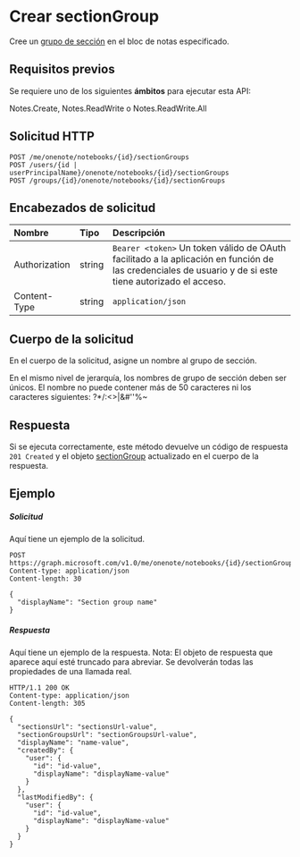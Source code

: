 # <a name="create-sectiongroup"></a>Crear sectionGroup

Cree un [grupo de sección](../resources/sectiongroup.md) en el bloc de notas especificado.
## <a name="prerequisites"></a>Requisitos previos
Se requiere uno de los siguientes **ámbitos** para ejecutar esta API:   

Notes.Create, Notes.ReadWrite o Notes.ReadWrite.All

## <a name="http-request"></a>Solicitud HTTP
<!-- { "blockType": "ignored" } -->
```http
POST /me/onenote/notebooks/{id}/sectionGroups
POST /users/{id | userPrincipalName}/onenote/notebooks/{id}/sectionGroups
POST /groups/{id}/onenote/notebooks/{id}/sectionGroups
```
## <a name="request-headers"></a>Encabezados de solicitud
| Nombre       | Tipo | Descripción|
|:---------------|:--------|:----------|
| Authorization  | string  | `Bearer <token>` Un token válido de OAuth facilitado a la aplicación en función de las credenciales de usuario y de si este tiene autorizado el acceso. |
| Content-Type | string | `application/json` |

## <a name="request-body"></a>Cuerpo de la solicitud
En el cuerpo de la solicitud, asigne un nombre al grupo de sección.

En el mismo nivel de jerarquía, los nombres de grupo de sección deben ser únicos. El nombre no puede contener más de 50 caracteres ni los caracteres siguientes: ?*\/:<>|&#''%~

## <a name="response"></a>Respuesta
Si se ejecuta correctamente, este método devuelve un código de respuesta `201 Created` y el objeto [sectionGroup](../resources/sectiongroup.md) actualizado en el cuerpo de la respuesta.

## <a name="example"></a>Ejemplo
##### <a name="request"></a>Solicitud
Aquí tiene un ejemplo de la solicitud.
<!-- {
  "blockType": "request",
  "name": "create_sectiongroup_from_notebook"
}-->
```http
POST https://graph.microsoft.com/v1.0/me/onenote/notebooks/{id}/sectionGroups
Content-type: application/json
Content-length: 30

{
  "displayName": "Section group name"
}
```

##### <a name="response"></a>Respuesta
Aquí tiene un ejemplo de la respuesta. Nota: El objeto de respuesta que aparece aquí esté truncado para abreviar. Se devolverán todas las propiedades de una llamada real.
<!-- {
  "blockType": "response",
  "truncated": true,
  "@odata.type": "microsoft.graph.sectiongroup"
} -->
```http
HTTP/1.1 200 OK
Content-type: application/json
Content-length: 305

{
  "sectionsUrl": "sectionsUrl-value",
  "sectionGroupsUrl": "sectionGroupsUrl-value",
  "displayName": "name-value",
  "createdBy": {
    "user": {
      "id": "id-value",
      "displayName": "displayName-value"
    }
  },
  "lastModifiedBy": {
    "user": {
      "id": "id-value",
      "displayName": "displayName-value"
    }
  }
}
```

<!-- uuid: 8fcb5dbc-d5aa-4681-8e31-b001d5168d79
2015-10-25 14:57:30 UTC -->
<!-- {
  "type": "#page.annotation",
  "description": "Create SectionGroup",
  "keywords": "",
  "section": "documentation",
  "tocPath": ""
}-->
